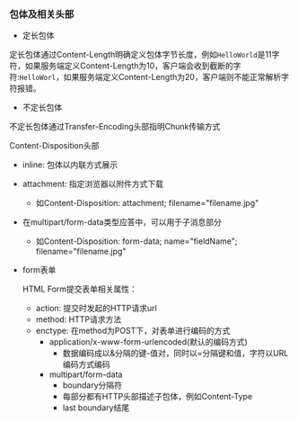 ### 包体及相关头部

- 定长包体

定长包体通过Content-Length明确定义包体字节长度，例如`HelloWorld`是11字符，如果服务端定义Content-Length为10，客户端会收到截断的字符:`HelloWorl`，如果服务端定义Content-Length为20，客户端则不能正常解析字符报错。

- 不定长包体

不定长包体通过Transfer-Encoding头部指明Chunk传输方式

Content-Disposition头部

- inline: 包体以内联方式展示
- attachment: 指定浏览器以附件方式下载
    - 如Content-Disposition: attachment; filename="filename.jpg"
- 在multipart/form-data类型应答中，可以用于子消息部分
    - 如Content-Disposition: form-data; name="fieldName"; filename="filename.jpg"

- form表单

    HTML Form提交表单相关属性：

    - action: 提交时发起的HTTP请求url
    - method: HTTP请求方法
    - enctype: 在method为POST下，对表单进行编码的方式
        - application/x-www-form-urlencoded(默认的编码方式)
            - 数据编码成以&分隔的键-值对，同时以=分隔键和值，字符以URL编码方式编码
        - multipart/form-data
            - boundary分隔符
            - 每部分都有HTTP头部描述子包体，例如Content-Type
            - last boundary结尾
